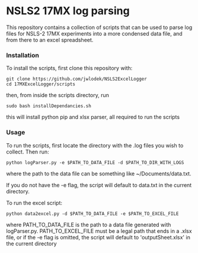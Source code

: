 # NSLS2 17MX log parsing

This repository contains a collection of scripts that can be used to parse log files for NSLS-2 17MX experiments into a more
condensed data file, and from there to an excel spreadsheet.

### Installation

To install the scripts, first clone this repository with:

```
git clone https://github.com/jwlodek/NSLS2ExcelLogger
cd 17MXExcelLogger/scripts
```
then, from inside the scripts directory, run 
```
sudo bash installDependancies.sh
```

this will install python pip and xlsx parser, all  required to run the scripts

### Usage

To run the scripts, first locate the directory with the .log files you wish to collect. Then
run:
```
python logParser.py -e $PATH_TO_DATA_FILE -d $PATH_TO_DIR_WITH_LOGS
```
where the path to the data file can be something like ~/Documents/data.txt.

If you do not have the -e flag, the script will default to data.txt in the current directory.

To run the excel script:
```
python data2excel.py -d $PATH_TO_DATA_FILE -e $PATH_TO_EXCEL_FILE
```
where PATH_TO_DATA_FILE is the path to a data file generated with logParser.py.
PATH_TO_EXCEL_FILE must be a legal path that ends in a .xlsx file, or if the -e flag
is omitted, the script will default to 'outputSheet.xlsx' in the current directory